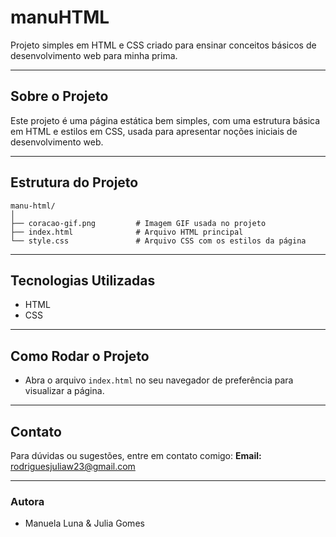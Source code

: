 # manuHTML

Projeto simples em HTML e CSS criado para ensinar conceitos básicos de desenvolvimento web para minha prima.

---

## Sobre o Projeto

Este projeto é uma página estática bem simples, com uma estrutura básica em HTML e estilos em CSS, usada para apresentar noções iniciais de desenvolvimento web.

---

## Estrutura do Projeto

```
manu-html/
│
├── coracao-gif.png         # Imagem GIF usada no projeto
├── index.html              # Arquivo HTML principal
└── style.css               # Arquivo CSS com os estilos da página
```

---

## Tecnologias Utilizadas

* HTML
* CSS

---

## Como Rodar o Projeto

* Abra o arquivo `index.html` no seu navegador de preferência para visualizar a página.

---

## Contato

Para dúvidas ou sugestões, entre em contato comigo:
**Email:** [rodriguesjuliaw23@gmail.com](mailto:rodriguesjuliaw23@gmail.com)

---

### Autora

* Manuela Luna & Julia Gomes
